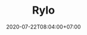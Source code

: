 ---
title     : "Rylo"
thumbnail : "rylo"
address   : "https://rylo.com"
sitemap   : false
date      : 2020-07-22T08:04:00+07:00
---